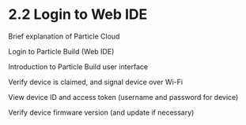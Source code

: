 # 2.2 Login to Web IDE

Brief explanation of Particle Cloud

Login to Particle Build \(Web IDE\)

Introduction to Particle Build user interface

Verify device is claimed, and signal device over Wi-Fi

View device ID and access token \(username and password for device\)

Verify device firmware version \(and update if necessary\)



